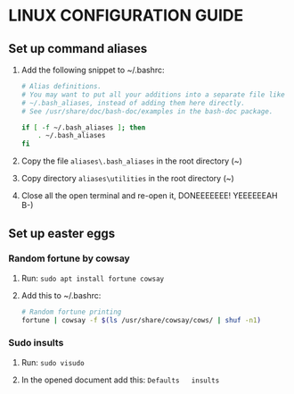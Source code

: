# LINUX CONFIGURATION GUIDE

## Set up command aliases

1. Add the following snippet to ~/.bashrc:

      ```bash
      # Alias definitions.
      # You may want to put all your additions into a separate file like
      # ~/.bash_aliases, instead of adding them here directly.
      # See /usr/share/doc/bash-doc/examples in the bash-doc package.

      if [ -f ~/.bash_aliases ]; then
          . ~/.bash_aliases
      fi
      ```

2. Copy the file `aliases\.bash_aliases` in the root directory (~)

3. Copy directory `aliases\utilities` in the root directory (~)

4. Close all the open terminal and re-open it, DONEEEEEEE! YEEEEEEAH B-)

## Set up easter eggs

### Random fortune by cowsay

1. Run: `sudo apt install fortune cowsay`

2. Add this to ~/.bashrc:

    ```bash
    # Random fortune printing
    fortune | cowsay -f $(ls /usr/share/cowsay/cows/ | shuf -n1)
    ```

### Sudo insults

1. Run: `sudo visudo`

2. In the opened document add this: `Defaults   insults`
